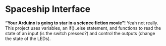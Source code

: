 # Spaceship Interface
**“Your Arduino is going to star in a science fiction movie”**! Yeah not really. This project uses variables, an if()..else statement, and functions to read the state of an input (is the switch pressed?) and control the outputs (change the state of the LEDs).
